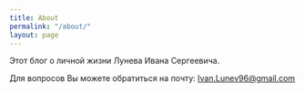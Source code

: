 ```yaml
---
title: About
permalink: "/about/"
layout: page
---
```


Этот блог о личной жизни Лунева Ивана Сергеевича.

Для вопросов Вы можете обратиться на почту: Ivan.Lunev96@gmail.com
